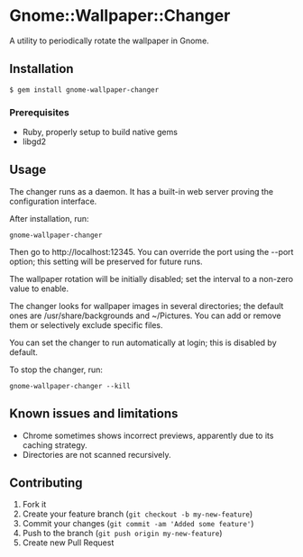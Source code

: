 # Gnome::Wallpaper::Changer

A utility to periodically rotate the wallpaper in Gnome.

## Installation

    $ gem install gnome-wallpaper-changer

### Prerequisites

* Ruby, properly setup to build native gems
* libgd2

## Usage

The changer runs as a daemon. It has a built-in web server proving the configuration interface.

After installation, run:

	gnome-wallpaper-changer

Then go to http://localhost:12345.
You can override the port using the --port option; this setting will be preserved for future runs.

The wallpaper rotation will be initially disabled; set the interval to a non-zero value to enable.

The changer looks for wallpaper images in several directories; the default ones are /usr/share/backgrounds and ~/Pictures.
You can add or remove them or selectively exclude specific files.

You can set the changer to run automatically at login; this is disabled by default.

To stop the changer, run:

	gnome-wallpaper-changer --kill

## Known issues and limitations

* Chrome sometimes shows incorrect previews, apparently due to its caching strategy.
* Directories are not scanned recursively.

## Contributing

1. Fork it
2. Create your feature branch (`git checkout -b my-new-feature`)
3. Commit your changes (`git commit -am 'Added some feature'`)
4. Push to the branch (`git push origin my-new-feature`)
5. Create new Pull Request
